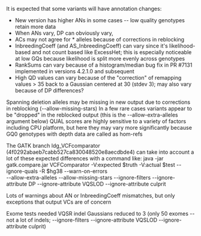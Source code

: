 It is expected that some variants will have annotation changes:
- New version has higher ANs in some cases -- low quality genotypes retain more data
- When ANs vary, DP can obviously vary, 
- ACs may not agree for * alleles because of corrections in reblocking
- InbreedingCoeff (and AS_InbreedingCoeff) can vary since it's likelihood-based and not count based like ExcessHet; this is especially noticeable at low GQs because likelihood is split more evenly across genotypes
- RankSums can vary because of a histogram/median bug fix in PR #7131 implemented in versions 4.2.1.0 and subsequent
- High QD values can vary because of the "correction" of remapping values > 35 back to a Gaussian centered at 30 (stdev 3); may also vary because of DP differences?

Spanning deletion alleles may be missing in new output due to corrections in reblocking (--allow-missing-stars)
In a few rare cases variants appear to be "dropped" in the reblocked output (this is the --allow-extra-alleles argument below)
QUAL scores are highly sensitive to a variety of factors including CPU platform, but here they may vary more significantly because GQ0 genotypes with depth data are called as hom-refs

The GATK branch ldg_VCFcomparator (4f0292abaeb7cabb527ca830048520e8aecdbde4) can take into account a lot of these
 expected differences with a command like:
 java -jar gatk.compare.jar VCFComparator -V:expected $truth -V:actual $test  --ignore-quals -R $hg38 --warn-on-errors \
 --allow-extra-alleles --allow-missing-stars  --ignore-filters --ignore-attribute DP --ignore-attribute VQSLOD --ignore-attribute culprit

Lots of warnings about AN or InbreedingCoeff mismatches, but only exceptions that output VCs are of concern

Exome tests needed VQSR indel Gaussians reduced to 3 (only 50 exomes -- not a lot of indels; --ignore-filters --ignore-attribute VQSLOD --ignore-attribute culprit)